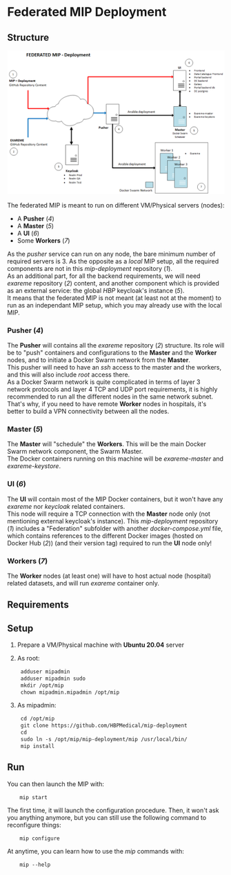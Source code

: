 # Federated MIP Deployment
## Structure
![MIP Federated Deployment](MIP_Federated_Deployment_II.png)

The federated MIP is meant to run on different VM/Physical servers (nodes):

* A **Pusher** (*4*)
* A **Master** (*5*)
* A **UI** (*6*)
* Some **Workers** (*7*)

As the *pusher* service can run on any node, the bare minimum number of required servers is 3. As the opposite as a *local* MIP setup, all the required components are not in this *mip-deployment* repository (*1*).  
As an additional part, for all the backend requirements, we will need *exareme* repository (*2*) content, and another component which is provided as an external service: the global *HBP* keycloak's instance (*5*).  
It means that the federated MIP is not meant (at least not at the moment) to run as an independant MIP setup, which you may already use with the local MIP.  

### Pusher (*4*)
The **Pusher** will contains all the *exareme* repository (*2*) structure. Its role will be to "push" containers and configurations to the **Master** and the **Worker** nodes, and to initiate a Docker Swarm network from the **Master**.  
This pusher will need to have an *ssh* access to the master and the workers, and this will also include *root* access there.  
As a Docker Swarm network is quite complicated in terms of layer 3 network protocols and layer 4 TCP and UDP port requirements, it is highly recommended to run all the different nodes in the same network subnet. That's why, if you need to have remote **Worker** nodes in hospitals, it's better to build a VPN connectivity between all the nodes.

### Master (*5*)
The **Master** will "schedule" the **Workers**. This will be the main Docker Swarm network component, the Swarm Master.  
The Docker containers running on this machine will be *exareme-master* and *exareme-keystore*.

### UI (*6*)
The **UI** will contain most of the MIP Docker containers, but it won't have any *exareme* nor *keycloak* related containers.  
This node will require a TCP connection with the **Master** node only (not mentioning external keycloak's instance).
This *mip-deployment* repository (*1*) includes a "Federation" subfolder with another *docker-compose.yml* file, which contains references to the different Docker images (hosted on Docker Hub (*2*)) (and their version tag) required to run the **UI** node only!

### Workers (*7*)
The **Worker** nodes (at least one) will have to host actual node (hospital) related datasets, and will run *exareme* container only.

## Requirements

## Setup
1. Prepare a VM/Physical machine with **Ubuntu 20.04** server
2. As root:

        adduser mipadmin
        adduser mipadmin sudo
        mkdir /opt/mip
        chown mipadmin.mipadmin /opt/mip

3. As mipadmin:

        cd /opt/mip
        git clone https://github.com/HBPMedical/mip-deployment
        cd
        sudo ln -s /opt/mip/mip-deployment/mip /usr/local/bin/
        mip install

## Run
You can then launch the MIP with:

        mip start

The first time, it will launch the configuration procedure. Then, it won't ask you anything anymore, but you can still use the following command to reconfigure things:

        mip configure

At anytime, you can learn how to use the *mip* commands with:

        mip --help
